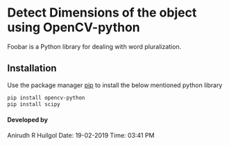 # Detect Dimensions of the object using OpenCV-python


Foobar is a Python library for dealing with word pluralization.

## Installation

Use the package manager [pip](https://pip.pypa.io/en/stable/) to install the below 
mentioned python library

```bash
pip install opencv-python
pip install scipy
```

#### Developed by 
Anirudh R Huilgol 
Date: 
19-02-2019
Time:
03:41 PM
